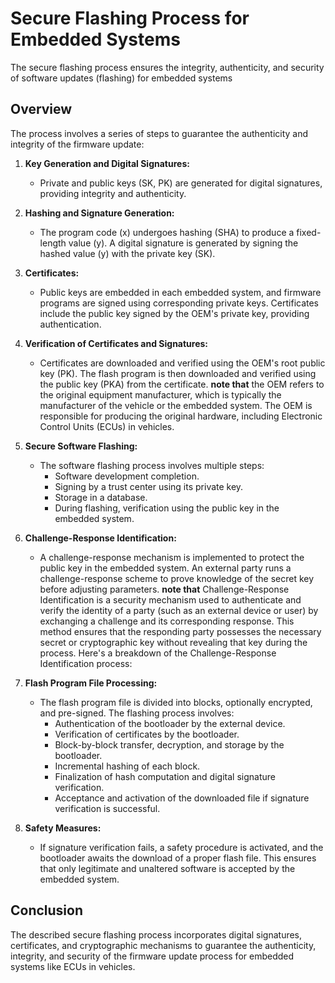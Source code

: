 # Secure Flashing Process for Embedded Systems

The secure flashing process ensures the integrity, authenticity, and security of software updates (flashing) for embedded systems

## Overview

The process involves a series of steps to guarantee the authenticity and integrity of the firmware update:

1. **Key Generation and Digital Signatures:**
   - Private and public keys (SK, PK) are generated for digital signatures, providing integrity and authenticity.
  
2. **Hashing and Signature Generation:**
   - The program code (x) undergoes hashing (SHA) to produce a fixed-length value (y). A digital signature is generated by signing the hashed value (y) with the private key (SK).

3. **Certificates:**
   - Public keys are embedded in each embedded system, and firmware programs are signed using corresponding private keys. Certificates include the public key signed by the OEM's private key, providing authentication.

4. **Verification of Certificates and Signatures:**
   - Certificates are downloaded and verified using the OEM's root public key (PK). The flash program is then downloaded and verified using the public key (PKA) from the certificate.
   **note that**
   the OEM refers to the original equipment manufacturer, which is typically the manufacturer of the vehicle or the embedded system. The OEM is responsible for producing the original hardware, including Electronic Control Units (ECUs) in vehicles.
5. **Secure Software Flashing:**
   - The software flashing process involves multiple steps:
     - Software development completion.
     - Signing by a trust center using its private key.
     - Storage in a database.
     - During flashing, verification using the public key in the embedded system.

6. **Challenge-Response Identification:**
   - A challenge-response mechanism is implemented to protect the public key in the embedded system. An external party runs a challenge-response scheme to prove knowledge of the secret key before adjusting parameters.
   **note that**
   Challenge-Response Identification is a security mechanism used to authenticate and verify the identity of a party (such as an external device or user) by exchanging a challenge and its corresponding response. This method ensures that the responding party possesses the necessary secret or cryptographic key without revealing that key during the process. Here's a breakdown of the Challenge-Response Identification process:
   
7. **Flash Program File Processing:**
   - The flash program file is divided into blocks, optionally encrypted, and pre-signed. The flashing process involves:
     - Authentication of the bootloader by the external device.
     - Verification of certificates by the bootloader.
     - Block-by-block transfer, decryption, and storage by the bootloader.
     - Incremental hashing of each block.
     - Finalization of hash computation and digital signature verification.
     - Acceptance and activation of the downloaded file if signature verification is successful.

8. **Safety Measures:**
   - If signature verification fails, a safety procedure is activated, and the bootloader awaits the download of a proper flash file. This ensures that only legitimate and unaltered software is accepted by the embedded system.

## Conclusion

The described secure flashing process incorporates digital signatures, certificates, and cryptographic mechanisms to guarantee the authenticity, integrity, and security of the firmware update process for embedded systems like ECUs in vehicles.
